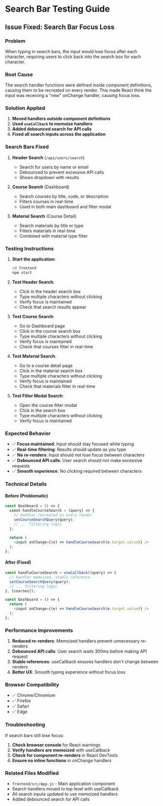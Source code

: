 # Search Bar Testing Guide

## Issue Fixed: Search Bar Focus Loss

### Problem
When typing in search bars, the input would lose focus after each character, requiring users to click back into the search box for each character.

### Root Cause
The search handler functions were defined inside component definitions, causing them to be recreated on every render. This made React think the input was receiving a "new" onChange handler, causing focus loss.

### Solution Applied

1. **Moved handlers outside component definitions**
2. **Used `useCallback` to memoize handlers**
3. **Added debounced search for API calls**
4. **Fixed all search inputs across the application**

### Search Bars Fixed

1. **Header Search** (`/api/users/search`)
   - Search for users by name or email
   - Debounced to prevent excessive API calls
   - Shows dropdown with results

2. **Course Search** (Dashboard)
   - Search courses by title, code, or description
   - Filters courses in real-time
   - Used in both main dashboard and filter modal

3. **Material Search** (Course Detail)
   - Search materials by title or type
   - Filters materials in real-time
   - Combined with material type filter

### Testing Instructions

1. **Start the application**:
   ```bash
   cd frontend
   npm start
   ```

2. **Test Header Search**:
   - Click in the header search box
   - Type multiple characters without clicking
   - Verify focus is maintained
   - Check that search results appear

3. **Test Course Search**:
   - Go to Dashboard page
   - Click in the course search box
   - Type multiple characters without clicking
   - Verify focus is maintained
   - Check that courses filter in real-time

4. **Test Material Search**:
   - Go to a course detail page
   - Click in the material search box
   - Type multiple characters without clicking
   - Verify focus is maintained
   - Check that materials filter in real-time

5. **Test Filter Modal Search**:
   - Open the course filter modal
   - Click in the search box
   - Type multiple characters without clicking
   - Verify focus is maintained

### Expected Behavior

- ✅ **Focus maintained**: Input should stay focused while typing
- ✅ **Real-time filtering**: Results should update as you type
- ✅ **No re-renders**: Input should not lose focus between characters
- ✅ **Debounced API calls**: User search should not make excessive requests
- ✅ **Smooth experience**: No clicking required between characters

### Technical Details

#### Before (Problematic)
```javascript
const Dashboard = () => {
  const handleCourseSearch = (query) => {
    // Handler recreated on every render
    setCourseSearchQuery(query);
    // ... filtering logic
  };
  
  return (
    <input onChange={(e) => handleCourseSearch(e.target.value)} />
  );
};
```

#### After (Fixed)
```javascript
const handleCourseSearch = useCallback((query) => {
  // Handler memoized, stable reference
  setCourseSearchQuery(query);
  // ... filtering logic
}, [courses]);

const Dashboard = () => {
  return (
    <input onChange={(e) => handleCourseSearch(e.target.value)} />
  );
};
```

### Performance Improvements

1. **Reduced re-renders**: Memoized handlers prevent unnecessary re-renders
2. **Debounced API calls**: User search waits 300ms before making API request
3. **Stable references**: useCallback ensures handlers don't change between renders
4. **Better UX**: Smooth typing experience without focus loss

### Browser Compatibility

- ✅ Chrome/Chromium
- ✅ Firefox
- ✅ Safari
- ✅ Edge

### Troubleshooting

If search bars still lose focus:

1. **Check browser console** for React warnings
2. **Verify handlers are memoized** with useCallback
3. **Check for component re-renders** in React DevTools
4. **Ensure no inline functions** in onChange handlers

### Related Files Modified

- `frontend/src/App.js` - Main application component
- Search handlers moved to top level with useCallback
- All search inputs updated to use memoized handlers
- Added debounced search for API calls
